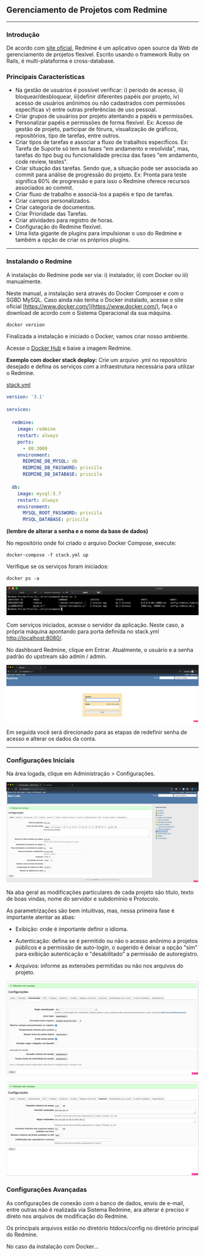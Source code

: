 ## Gerenciamento de Projetos com Redmine

---

### Introdução

De acordo com [site oficial](https://www.redmine.org/), Redmine é um aplicativo open source da Web de gerenciamento de projetos flexível. Escrito usando o framework Ruby on Rails, é multi-plataforma e cross-database.

### Principais Características

* Na gestão de usuários é possível verificar: i) período de acesso, ii) bloquear/desbloquear, iii)definir diferentes papéis por projeto, iv) acesso de usuários anônimos ou não cadastrados com permissões específicas v) entre outras preferências de uso pessoal.
* Criar grupos de usuários por projeto atentando a papéis e permissões.
* Personalizar papéis e permissões de forma flexível. Ex: Acesso de gestão de projeto, participar de fóruns, visualização de gráficos, repositórios, tipo de tarefas, entre outros.
* Criar tipos de tarefas e associar a fluxo de trabalhos específicos. Ex: Tarefa de Suporte só tem as fases "em andamento e resolvida", mas, tarefas do tipo bug ou funcionalidade precisa das fases "em andamento, code review, testes".
* Criar situação das tarefas. Sendo que, a situação pode ser associada ao commit para análise de progressão do projeto. Ex: Pronta para teste significa 60% de progressão e para isso o Redmine oferece recursos associados ao commit.
* Criar fluxo de trabalho e associá-los a papéis e tipo de tarefas.
* Criar campos personalizados.
* Criar categoria de documentos.
* Criar Prioridade das Tarefas.
* Criar atividades para registro de horas.
* Configuração do Redmine flexível.
* Uma lista gigante de plugins para impulsionar o uso do Redmine e também a opção de criar os próprios plugins.


---

### Instalando o Redmine

A instalação do Redmine pode ser via:  i) instalador, ii) com Docker ou iii) manualmente.

Neste manual, a instalação será através do Docker Composer e com o SGBD MySQL. Caso ainda não tenha o Docker instalado, acesse o site oficial [https://www.docker.com/](https://www.docker.com/), faça o download de acordo com o Sistema Operacional da sua máquina.

```docker
docker version
```

Finalizada a instalação e iniciado o Docker, vamos criar nosso ambiente.

Acesse o [Docker Hub](https://hub.docker.com/_/redmine) e baixe a imagem Redmine.

**Exemplo com docker stack deploy:** Crie um arquivo .yml no repositório desejado e defina os serviços com a infraestrutura necessária para utilizar o Redmine.

[stack.yml](https://github.com/PriCampos/config-redmine/blob/master/stack.yml) 

```yaml
version: '3.1'

services:

  redmine:
    image: redmine
    restart: always
    ports:
      - 80:3000
    environment:
      REDMINE_DB_MYSQL: db
      REDMINE_DB_PASSWORD: priscila
      REDMINE_DB_DATABASE: priscila

  db:
    image: mysql:5.7
    restart: always
    environment:
      MYSQL_ROOT_PASSWORD: priscila
      MYSQL_DATABASE: priscila
```

**(lembre de alterar a senha e o nome da base de dados)**

No repositório onde foi criado o arquivo Docker Compose, execute:

```docker-compose
docker-compose -f stack.yml up
```

Verifique se os serviços foram iniciados:

```docker
docker ps -a
```

![print do terminal mostrando as imagens do docker iniciadas](https://raw.githubusercontent.com/PriCampos/config-redmine/master/images/imagens-docker.png)


Com serviços iniciados, acesse o servidor da aplicação. Neste caso, a própria máquina apontando para porta definida no stack.yml [http://localhost:8080/](http://localhost:8080/).

No dashboard Redmine, clique em Entrar. Atualmente, o usuário e a senha padrão do upstream são admin / admin.

![imagem da tela inicial do Redmine](https://raw.githubusercontent.com/PriCampos/config-redmine/master/images/home-redmine.png)

Em seguida você será direcionado para as etapas de redefinir senha de acesso e alterar os dados da conta.

---

### Configurações Iniciais

Na área logada, clique em Administração > Configurações.

![imagem da tela inicial de configuração geral do projeto](https://raw.githubusercontent.com/PriCampos/config-redmine/master/images/conf-geral-projeto.png)

Na aba geral as modificações particulares de cada projeto são título, texto de boas vindas, nome do servidor e subdomínio e Protocolo.

As parametrizações são bem intuitivas, mas, nessa primeira fase é importante atentar as abas:

* Exibição: onde é importante definir o idioma.

* Autenticação: defina se é permitido ou não o acesso anônimo a projetos públicos e a permissão de auto-login, o sugerido é deixar a opção "sim" para exibição autenticação e "desabilitado" a permissão de autoregistro.

* Arquivos: informe as extensões permitidas ou não nos arquivos do projeto.

![Imagem da configuração de autenticação do projeto](https://raw.githubusercontent.com/PriCampos/config-redmine/master/images/conf-autenticacao-projeto.png)

![Imagem da configuração de arquivo do projeto](https://raw.githubusercontent.com/PriCampos/config-redmine/master/images/conf-arquivo-projeto.png)

### Configurações Avançadas 

As configurações de conexão com o banco de dados, envio de e-mail, entre outras não é realizada via Sistema Redmine, ara alterar é preciso ir direto nos arquivos de modificação do Redmine.

Os principais arquivos estão no diretório htdocs/config no diretório principal do Redmine.

No caso da instalação com Docker...